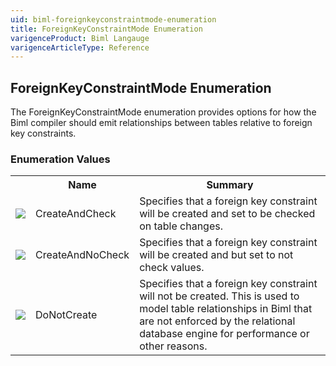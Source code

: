 ```yaml
---
uid: biml-foreignkeyconstraintmode-enumeration
title: ForeignKeyConstraintMode Enumeration
varigenceProduct: Biml Langauge
varigenceArticleType: Reference
---
```


## ForeignKeyConstraintMode Enumeration<div class="LanguageSummary"><div class ="SummaryItem">The ForeignKeyConstraintMode enumeration provides options for how the Biml compiler should emit relationships between tables relative to foreign key constraints.</div></div><div class="EnumValueGroup">### Enumeration Values<table id="EnumValue" class="MemberList"><tbody><tr><th class="MemberTypeIconColumnHeader">&nbsp;</th><th class="MemberNameColumnHeader">Name</th><th class="MemberSummaryColumnHeader">Summary</th></tr><tr class="cd0"><td align="center" class="MemberTypeIcon"><img src="enumValue.png"></img></td><td class="MemberName">CreateAndCheck</td><td class="MemberSummary"><div class ="SummaryItem">Specifies that a foreign key constraint will be created and set to be checked on table changes.</div></td></tr><tr class="cd1"><td align="center" class="MemberTypeIcon"><img src="enumValue.png"></img></td><td class="MemberName">CreateAndNoCheck</td><td class="MemberSummary"><div class ="SummaryItem">Specifies that a foreign key constraint will be created and but set to not check values.</div></td></tr><tr class="cd0"><td align="center" class="MemberTypeIcon"><img src="enumValue.png"></img></td><td class="MemberName">DoNotCreate</td><td class="MemberSummary"><div class ="SummaryItem">Specifies that a foreign key constraint will not be created.  This is used to model table relationships in Biml that are not enforced by the relational database engine for performance or other reasons.</div></td></tr></tbody></table></div>